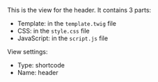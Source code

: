 This is the view for the header. It contains 3 parts:

- Template: in the `template.twig` file
- CSS: in the `style.css` file
- JavaScript: in the `script.js` file

View settings:

- Type: shortcode
- Name: header